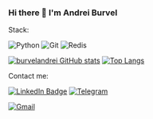 ### Hi there 👋 I'm Andrei Burvel
Stack:

![Python](https://img.shields.io/badge/python-3670A0?style=for-the-badge&logo=python&logoColor=ffdd54) ![Git](https://img.shields.io/badge/git-%23F05033.svg?style=for-the-badge&logo=git&logoColor=white) ![Redis](https://img.shields.io/badge/redis-%23DD0031.svg?&style=for-the-badge&logo=redis&logoColor=white)

[![burvelandrei GitHub stats](https://github-readme-stats-eight-theta.vercel.app/api?username=burvelandrei&show_icons=true&theme=transparent)](https://github.com/burvelandrei/github-readme-stats)
[![Top Langs](https://github-readme-stats.vercel.app/api/top-langs/?username=burvelandrei&layout=compact&langs_count=6&hide=roff&theme=calm)](https://github.com/burvelandrei/github-readme-stats)



Contact me:

[![LinkedIn Badge](https://img.shields.io/badge/LinkedIn-Profile-informational?style=flat&logo=linkedin&logoColor=white&color=0D76A8)](https://www.linkedin.com/in/burvelandrei/) [![Telegram](https://img.shields.io/badge/Telegram-2CA5E0?style=flat-squaree&logo=telegram&logoColor=white)](https://t.me/burvelandrei)
 
[![Gmail](https://img.shields.io/badge/Gmail-D14836?style=for-the-badge&logo=gmail&logoColor=white)](mailto:burvelandrei@gmail.com)
